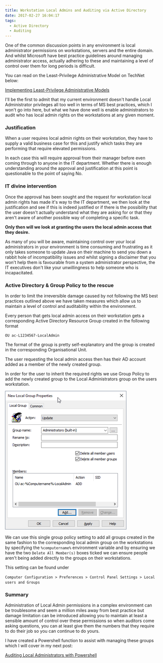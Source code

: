 ```yaml
---
title: Workstation Local Admins and Auditing via Active Directory
date: 2017-02-27 16:04:17
tags:
  - Active Directory
  - Auditing
---
```

One of the common discussion points in any environment is local administrator permissions on workstations, servers and the entire domain. And whilst Microsoft have best practice guidelines around managing administrator access, actually adhering to these and maintaining a level of control over them for long periods is difficult.

You can read on the Least-Privilege Administrative Model on TechNet below:

[Implementing Least-Privilege Administrative Models](https://technet.microsoft.com/en-us/windows-server-docs/identity/ad-ds/plan/security-best-practices/implementing-least-privilege-administrative-models)


I'll be the first to admit that my current environment doesn't handle Local Administrator privileges all too well in terms of MS best practices, which I won't go into here, but what we have done well is enable administrators to audit who has local admin rights on the workstations at any given moment.

### Justification

When a user requires local admin rights on their workstation, they have to supply a valid business case for this and justify which tasks they are performing that require elevated permissions.

In each case this will require approval from their manager before even coming through to anyone in the IT department. Whether there is enough understanding around the approval and justification at this point is questionable to the point of saying No.

### IT divine intervention

Once the approval has been sought and the request for workstation local admin rights has made it's way to the IT department, we then look at the justification and see if this is indeed justified or if there is the possibility that the user doesn't actually understand what they are asking for or that they aren't aware of another possible way of completing a specific task.

**Only then will we look at granting the users the local admin access that they desire.**

As many of you will be aware, maintaining control over your local administrators in your environment is time consuming and frustrating as it only takes someone to update Java on their machine to send you down a rabbit hole of incompatibility issues and whilst signing a disclaimer that you won't help them is favourable from a system administrator perspective, the IT executives don't like your unwillingness to help someone who is incapacitated.

### Active Directory & Group Policy to the rescue

In order to limit the irreversible damage caused by not following the MS best practices outlined above we have taken measures which allow us to maintain a level of control and auditability within the environment.

Every person that gets local admin access on their workstation gets a corresponding Active Directory Resource Group created in the following format

```
OU ac-L1234567-LocalAdmin
```

The format of the group is pretty self-explanatory and the group is created in the corresponding Organisational Unit.

The user requesting the local admin access then has their AD account added as a member of the newly created group.

In order for the user to inherit the required rights we use Group Policy to add the newly created group to the Local Administrators group on the users workstation.

![GPP NewGroup](/assets/img/LocalAdminGPO.png)

We can use this single group policy setting to add all groups created in the same fashion to the corresponding local admin group on the workstations by specifying the `%computername%` environment variable and by ensuring we have the two `Delete All Member(s)` boxes ticked we can ensure people aren't being added directly to the groups on their workstations.

This setting can be found under

`Computer Configuration > Preferences > Control Panel Settings > Local users and Groups`

### Summary

Administration of Local Admin permissions in a complex environment can be troublesome and seem a million miles away from best practice but damage limitation can be introduced allowing you to maintain at least a sensible amount of control over these permissions so when auditors come asking questions, you can at least give them the numbers that they require to do their job so you can continue to do yours.

I have created a Powershell function to assist with managing these groups which I will cover in my next post:

[Auditing Local Administrators with Powershell](https://millerb.co.uk/2017/02/28/auditing-local-administrators-with-powershell.html)